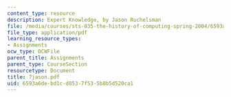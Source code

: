 ```yaml
---
content_type: resource
description: Expert Knowledge, by Jason Ruchelsman
file: /media/courses/sts-035-the-history-of-computing-spring-2004/6593a6debd1cd8537f535b8b5d520ca1_7jason.pdf
file_type: application/pdf
learning_resource_types:
- Assignments
ocw_type: OCWFile
parent_title: Assignments
parent_type: CourseSection
resourcetype: Document
title: 7jason.pdf
uid: 6593a6de-bd1c-d853-7f53-5b8b5d520ca1
---
```

